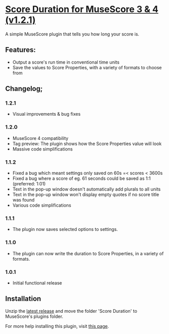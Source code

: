 # [Score Duration for MuseScore 3 & 4 (v1.2.1)](https://musescore.org/en/project/score-duration)
A simple MuseScore plugin that tells you how long your score is.

## Features:
 - Output a score's run time in conventional time units
 - Save the values to Score Properties, with a variety of formats to choose from

## Changelog;
### 1.2.1
- Visual improvements & bug fixes
### 1.2.0
- MuseScore 4 compatibility
- Tag preview: The plugin shows how the Score Properties value will look
- Massive code simplifications
### 1.1.2
- Fixed a bug which meant settings only saved on 60s =< scores < 3600s
- Fixed a bug where a score of eg. 61 seconds could be saved as 1:1 (preferred: 1:01)
- Text in the pop-up window doesn't automatically add plurals to all units
- Text in the pop-up window won't display empty quotes if no score title was found
- Various code simplifications
### 1.1.1
- The plugin now saves selected options to settings.
### 1.1.0
- The plugin can now write the duration to Score Properties, in a variety of formats.
### 1.0.1
- Initial functional release

## Installation
Unzip the [latest release](https://github.com/XiaoMigros/msc-score-duration/releases/latest) and move the folder 'Score Duration' to MuseScore's plugins folder.

For more help installing this plugin, visit [this page](https://musescore.org/en/handbook/3/plugins#installation).
